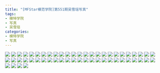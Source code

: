 ```yaml
---
title: "[MFStar模范学院]第551期吴雪瑶写真"
tags: 
- 模特学院
- 写真
- 吴雪瑶
categories:
- 模特学院
- 写真
---
```


![](https://img.ilovese.xyz/1734712269087.webp)
![](https://img.ilovese.xyz/1734712270920.webp)
![](https://img.ilovese.xyz/1734712272669.webp)
![](https://img.ilovese.xyz/1734712274755.webp)
![](https://img.ilovese.xyz/1734712276467.webp)
![](https://img.ilovese.xyz/1734712278501.webp)
![](https://img.ilovese.xyz/1734712279994.webp)
![](https://img.ilovese.xyz/1734712281600.webp)
![](https://img.ilovese.xyz/1734712283441.webp)
![](https://img.ilovese.xyz/1734712285059.webp)
![](https://img.ilovese.xyz/1734712286773.webp)
![](https://img.ilovese.xyz/1734712288323.webp)
![](https://img.ilovese.xyz/1734712290253.webp)
![](https://img.ilovese.xyz/1734712292028.webp)
![](https://img.ilovese.xyz/1734712293879.webp)
![](https://img.ilovese.xyz/1734712295598.webp)
![](https://img.ilovese.xyz/1734712297223.webp)
![](https://img.ilovese.xyz/1734712298799.webp)
![](https://img.ilovese.xyz/1734712300391.webp)
![](https://img.ilovese.xyz/1734712302293.webp)
![](https://img.ilovese.xyz/1734712303622.webp)
![](https://img.ilovese.xyz/1734712305018.webp)
![](https://img.ilovese.xyz/1734712306285.webp)
![](https://img.ilovese.xyz/1734712307899.webp)
![](https://img.ilovese.xyz/1734712309714.webp)
![](https://img.ilovese.xyz/1734712311614.webp)
![](https://img.ilovese.xyz/1734712313187.webp)
![](https://img.ilovese.xyz/1734712315047.webp)
![](https://img.ilovese.xyz/1734712316848.webp)
![](https://img.ilovese.xyz/1734712318260.webp)
![](https://img.ilovese.xyz/1734712319781.webp)
![](https://img.ilovese.xyz/1734712321632.webp)
![](https://img.ilovese.xyz/1734712323183.webp)
![](https://img.ilovese.xyz/1734712324737.webp)
![](https://img.ilovese.xyz/1734712326791.webp)
![](https://img.ilovese.xyz/1734712328710.webp)
![](https://img.ilovese.xyz/1734712330561.webp)
![](https://img.ilovese.xyz/1734712332349.webp)
![](https://img.ilovese.xyz/1734712333819.webp)
![](https://img.ilovese.xyz/1734712335666.webp)
![](https://img.ilovese.xyz/1734712337186.webp)
![](https://img.ilovese.xyz/1734712339048.webp)
![](https://img.ilovese.xyz/1734712340506.webp)
![](https://img.ilovese.xyz/1734712342650.webp)
![](https://img.ilovese.xyz/1734712344607.webp)
![](https://img.ilovese.xyz/1734712346460.webp)
![](https://img.ilovese.xyz/1734712348079.webp)
![](https://img.ilovese.xyz/1734712349568.webp)
![](https://img.ilovese.xyz/1734712350890.webp)
![](https://img.ilovese.xyz/1734712352554.webp)
![](https://img.ilovese.xyz/1734712354123.webp)
![](https://img.ilovese.xyz/1734712355895.webp)
![](https://img.ilovese.xyz/1734712357736.webp)
![](https://img.ilovese.xyz/1734712359623.webp)
